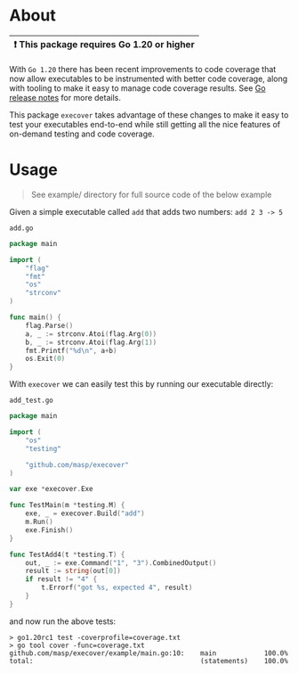 # About
| :exclamation:  This package requires Go 1.20 or higher  |
|---------------------------------------------------------|

With `Go 1.20` there has been recent improvements to code coverage that now allow executables to be instrumented
with better code coverage, along with tooling to make it easy to manage code coverage results. See [Go release notes](https://go.dev/testing/coverage/) for more details.

This package `execover` takes advantage of these changes to make it easy to test your executables end-to-end
while still getting all the nice features of on-demand testing and code coverage.


# Usage
> See example/ directory for full source code of the below example

Given a simple executable called `add` that adds two numbers: `add 2 3 -> 5`

`add.go`
```go
package main

import (
	"flag"
	"fmt"
	"os"
	"strconv"
)

func main() {
	flag.Parse()
	a, _ := strconv.Atoi(flag.Arg(0))
	b, _ := strconv.Atoi(flag.Arg(1))
	fmt.Printf("%d\n", a+b)
	os.Exit(0)
}
```

With `execover` we can easily test this by running our executable directly:

`add_test.go`
```go
package main

import (
	"os"
	"testing"

	"github.com/masp/execover"
)

var exe *execover.Exe

func TestMain(m *testing.M) {
	exe, _ = execover.Build("add")
	m.Run()
	exe.Finish()
}

func TestAdd4(t *testing.T) {
	out, _ := exe.Command("1", "3").CombinedOutput()
	result := string(out[0])
	if result != "4" {
		t.Errorf("got %s, expected 4", result)
	}
}
```

and now run the above tests:

```
> go1.20rc1 test -coverprofile=coverage.txt
> go tool cover -func=coverage.txt                                       
github.com/masp/execover/example/main.go:10:    main            100.0%
total:                                          (statements)    100.0%
```
